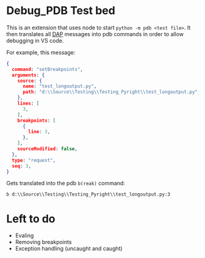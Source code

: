 # Debug_PDB Test bed

This is an extension that uses node to start `python -m pdb <test file>`. It then translates all [DAP](https://microsoft.github.io/debug-adapter-protocol/overview) messages into pdb commands in order to allow debugging in VS code.

For example, this message:

```json
{
  command: "setBreakpoints",
  arguments: {
    source: {
      name: "test_longoutput.py",
      path: "d:\\Source\\Testing\\Testing_Pyright\\test_longoutput.py",
    },
    lines: [
      3,
    ],
    breakpoints: [
      {
        line: 3,
      },
    ],
    sourceModified: false,
  },
  type: "request",
  seq: 3,
}
```

Gets translated into the pdb `b(reak)` command:

```
b d:\\Source\\Testing\\Testing_Pyright\\test_longoutput.py:3
```

# Left to do
- Evaling
- Removing breakpoints
- Exception handling (uncaught and caught)